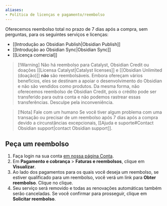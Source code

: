 ```yaml
---
aliases:
- Política de licenças e pagamento/reembolso
---
```


Oferecemos reembolso total no prazo de 7 dias após a compra, sem perguntas, para os seguintes serviços e licenças:

- [[Introdução ao Obsidian Publish|Obsidian Publish]]
- [[Introdução ao Obsidian Sync|Obsidian Sync]]
- [[Licença comercial]]

> [!Warning] Não há reembolso para Catalyst, Obsidian Credit ou doações
> [[Licensa Catalyst|Catalyst licenses]] e [[Obsidian Unlimited (doação)]] **não** são reembolsáveis. Embora ofereçam vários benefícios, eles se destinam a apoiar o desenvolvimento do Obsidian e não são vendidos como produtos.
> Da mesma forma, não oferecemos reembolso de Obsidian Credit, pois o crédito pode ser transferido para outra conta e não podemos rastrear essas transferências. Desculpe pela inconveniência.

> [!Nota] Fale com um humano
> Se você tiver algum problema com uma transação ou precisar de um reembolso após 7 dias após a compra devido a circunstâncias excepcionais, [[Ajuda e suporte#Contact Obsidian support|contact Obsidian support]].

## Peça um reembolso

1. Faça login na sua conta [em nossa página Conta](https://obsidian.md/account).
2. Em **Pagamento e cobrança** > **Faturas e reembolsos**, clique em **Visualizar**.
3. Ao lado dos pagamentos para os quais você deseja um reembolso, se estiver qualificado para um reembolso, você verá um link para **Obter reembolso**. Clique no clique.
4. Seu serviço será removido e todas as renovações automáticas também serão canceladas. Se você confirmar para prosseguir, clique em **Solicitar reembolso**.